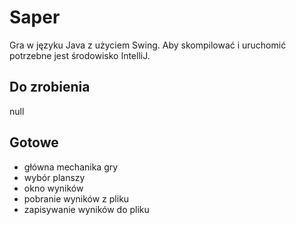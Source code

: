 # Saper
Gra w języku Java z użyciem Swing.
Aby skompilować i uruchomić potrzebne jest środowisko IntelliJ.

## Do zrobienia
null

## Gotowe
- główna mechanika gry
- wybór planszy
- okno wyników
- pobranie wyników z pliku
- zapisywanie wyników do pliku
